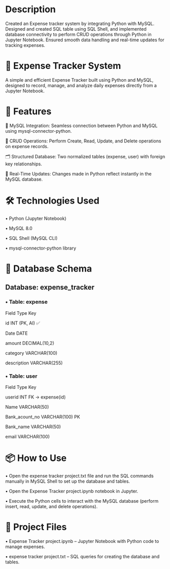 # Description
Created an Expense tracker system by integrating Python with MySQL. Designed and created SQL table using SQL Shell, and implemented database connectivity to perform CRUD operations through Python in Jupyter Notebook. Ensured smooth data handling and real-time updates for tracking expenses.

# 🧾 Expense Tracker System
A simple and efficient Expense Tracker built using Python and MySQL, designed to record, manage, and analyze daily expenses directly from a Jupyter Notebook.

# 🚀 Features
📌 MySQL Integration: Seamless connection between Python and MySQL using mysql-connector-python.

🧮 CRUD Operations: Perform Create, Read, Update, and Delete operations on expense records.

🗂️ Structured Database: Two normalized tables (expense, user) with foreign key relationships.

🔄 Real-Time Updates: Changes made in Python reflect instantly in the MySQL database.

# 🛠️ Technologies Used
•	Python (Jupyter Notebook)

•	MySQL 8.0

•	SQL Shell (MySQL CLI)

•	mysql-connector-python library


# 🧱 Database Schema
## Database: expense_tracker

### •	Table: expense
Field  	          Type	              Key

id	              INT (PK, AI)	      ✅

Date	            DATE	

amount	          DECIMAL(10,2)	

category	        VARCHAR(100)	

description	      VARCHAR(255)	


### •	Table: user

Field	            Type	                    Key

userid	          INT	                      FK → expense(id)

Name            	VARCHAR(50)	

Bank_acount_no	  VARCHAR(100)	            PK

Bank_name        	VARCHAR(50)	

email	            VARCHAR(100)	

# 📦 How to Use
•	Open the expense tracker project.txt file and run the SQL commands manually in MySQL Shell to set up the database and tables.

•	Open the Expense Tracker project.ipynb notebook in Jupyter.

•	Execute the Python cells to interact with the MySQL database (perform insert, read, update, and delete operations).


# 📁 Project Files
•	Expense Tracker project.ipynb – Jupyter Notebook with Python code to manage expenses.

•	expense tracker project.txt – SQL queries for creating the database and tables.
